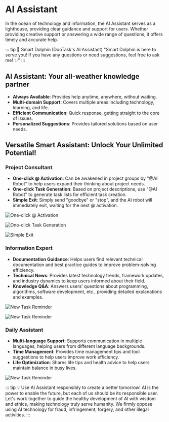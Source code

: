 # AI Assistant

In the ocean of technology and information, the AI Assistant serves as a lighthouse, providing clear guidance and support for users. Whether providing creative support or answering a wide range of questions, it offers timely and accurate help.

::: tip 🐬 Smart Dolphin (DooTask's AI Assistant)
"Smart Dolphin is here to serve you! If you have any questions or need suggestions, feel free to ask me! ✨"
:::

## AI Assistant: Your all-weather knowledge partner

- **Always Available**: Provides help anytime, anywhere, without waiting.
- **Multi-domain Support**: Covers multiple areas including technology, learning, and life.
- **Efficient Communication**: Quick response, getting straight to the core of issues.
- **Personalized Suggestions**: Provides tailored solutions based on user needs.

## Versatile Smart Assistant: Unlock Your Unlimited Potential!

### Project Consultant
- **One-click @ Activation**: Can be awakened in project groups by "@AI Robot" to help users expand their thinking about project needs.
- **One-click Task Generation**: Based on project descriptions, use "@AI Robot" to generate task lists for efficient task creation.
- **Simple Exit**: Simply send "goodbye" or "stop", and the AI robot will immediately exit, waiting for the next @ activation.

![One-click @ Activation](/images/aiass_4.png)
    
![One-click Task Generation](/images/aiass_5.png)

![Simple Exit](/images/aiass_6.png)

### Information Expert
- **Documentation Guidance**: Helps users find relevant technical documentation and best practice guides to improve problem-solving efficiency.
- **Technical News**: Provides latest technology trends, framework updates, and industry dynamics to keep users informed about their field.
- **Knowledge Q&A**: Answers users' questions about programming, algorithms, software development, etc., providing detailed explanations and examples.

![New Task Reminder](/images/aiass_2.png)
    
![New Task Reminder](/images/aiass_3.png)

### Daily Assistant
- **Multi-language Support**: Supports communication in multiple languages, helping users from different language backgrounds.
- **Time Management**: Provides time management tips and tool suggestions to help users improve work efficiency.
- **Life Optimization**: Shares life tips and health advice to help users maintain balance in busy lives.

![New Task Reminder](/images/aiass_7.png)

::: tip 💡 Use AI Assistant responsibly to create a better tomorrow!
AI is the power to enable the future, but each of us should be its responsible user. Let's work together to guide the healthy development of AI with wisdom and ethics,
making technology truly serve humanity. We firmly oppose using AI technology for fraud, infringement, forgery, and other illegal activities.
:::



